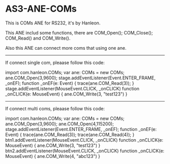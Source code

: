 # AS3-ANE-COMs
This is COMs ANE for RS232, it's by Hanleon.

This ANE includ some functions, there are COM_Open(); COM_Close(); COM_Read() and COM_Write().

Also this ANE can connect more coms that using one ane.

-----------------------------------------------------------------------------
If connect single com, pleaase follow this code:

import com.hanleon.COMs;
var ane: COMs = new COMs;
ane.COM_Open(3,9600);
stage.addEventListener(Event.ENTER_FRAME, _onEF);
function _onEF(e: Event)
{
	trace(ane.COM_Read(3));
}
stage.addEventListener(MouseEvent.CLICK, _onCLICK)
function _onCLICK(e: MouseEvent)
{
	ane.COM_Write(3, "test123")
}

-----------------------------------------------------------------------------
If connect multi coms, pleaase follow this code:

import com.hanleon.COMs;
var ane: COMs = new COMs;
ane.COM_Open(3,9600);
ane.COM_Open(4,115200);
stage.addEventListener(Event.ENTER_FRAME, _onEF);
function _onEF(e: Event)
{
	trace(ane.COM_Read(3));
  trace(ane.COM_Read(4));
}
btn1.addEventListener(MouseEvent.CLICK, _onCLICK)
function _onCLICK(e: MouseEvent)
{
	ane.COM_Write(3, "test123")
}
btn2.addEventListener(MouseEvent.CLICK, _onCLICK)
function _onCLICK(e: MouseEvent)
{
	ane.COM_Write(4, "abc123")
}
